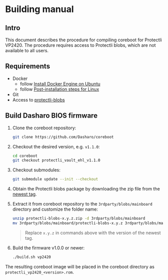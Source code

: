 # Building manual

## Intro

This document describes the procedure for compiling coreboot for Protectli
VP2420. The procedure requires access to Protectli blobs, which are not
available to all users.

## Requirements

- Docker
    + follow [Install Docker Engine on Ubuntu](https://docs.docker.com/engine/install/ubuntu/)
    + follow [Post-installation steps for Linux](https://docs.docker.com/engine/install/linux-postinstall/)
- Git
- Access to [protectli-blobs](https://github.com/Dasharo/protectli-blobs)

## Build Dasharo BIOS firmware

1. Clone the coreboot repository:

    ```bash
    git clone https://github.com/Dasharo/coreboot
    ```

1. Checkout the desired version, e.g. `v1.1.0`:

    ```bash
    cd coreboot
    git checkout protectli_vault_ehl_v1.1.0
    ```

1. Checkout submodules:

    ```bash
    git submodule update --init --checkout
    ```

1. Obtain the Protectli blobs package by downloading the zip file from the
   [newest tag](https://github.com/Dasharo/protectli-blobs/tags).
1. Extract it from coreboot repository to the `3rdparty/blobs/mainboard`
   directory and customize the folder name:

    ```bash
    unzip protectli-blobs-x.y.z.zip -d 3rdparty/blobs/mainboard
    mv 3rdparty/blobs/mainboard/protectli-blobs-x.y.z 3rdparty/blobs/mainboard/protectli
    ```

    > Replace `x.y.z` in commands above with the version of the newest tag.

1. Build the firmware v1.0.0 or newer:

    ```bash
    ./build.sh vp2420
    ```

The resulting coreboot image will be placed in the coreboot directory as
`protectli_vp2420_<version>.rom`.
